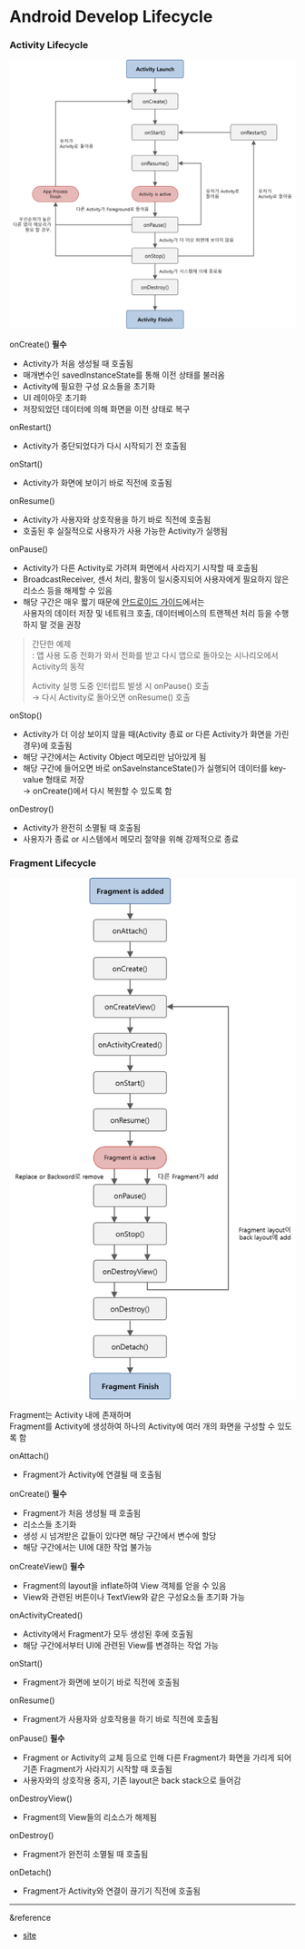 Android Develop Lifecycle
=========================
### Activity Lifecycle
![activity lifecycle](/image/activity-lifecycle.png)

onCreate() <b>필수</b>
- Activity가 처음 생성될 때 호출됨
- 매개변수인 savedInstanceState를 통해 이전 상태를 불러옴
- Activity에 필요한 구성 요소들을 초기화
- UI 레이아웃 초기화
- 저장되었던 데이터에 의해 화면을 이전 상태로 복구

onRestart()
- Activity가 중단되었다가 다시 시작되기 전 호출됨

onStart()
- Activity가 화면에 보이기 바로 직전에 호출됨

onResume()
- Activity가 사용자와 상호작용을 하기 바로 직전에 호출됨
- 호출된 후 실질적으로 사용자가 사용 가능한 Activity가 실행됨

onPause()
- Activity가 다른 Activity로 가려져 화면에서 사라지기 시작할 때 호출됨
- BroadcastReceiver, 센서 처리, 활동이 일시중지되어 사용자에게 필요하지 않은 리소스 등을 해제할 수 있음
- 해당 구간은 매우 짧기 때문에 [안드로이드 가이드](https://developer.android.com/guide?hl=ko)에서는   
  사용자의 데이터 저장 및 네트워크 호출, 데이터베이스의 트랜젝션 처리 등을 수행하지 말 것을 권장
> 간단한 예제   
> : 앱 사용 도중 전화가 와서 전화를 받고 다시 앱으로 돌아오는 시나리오에서 Activity의 동작   
>
> Activity 실행 도중 인터럽트 발생 시 onPause() 호출   
> → 다시 Activity로 돌아오면 onResume() 호출

onStop()
- Activity가 더 이상 보이지 않을 때(Activity 종료 or 다른 Activity가 화면을 가린 경우)에 호출됨
- 해당 구간에서는 Activity Object 메모리만 남아있게 됨
- 해당 구간에 들어오면 바로 onSaveInstanceState()가 실행되어 데이터를 key-value 형태로 저장   
  → onCreate()에서 다시 복원할 수 있도록 함

onDestroy()
- Activity가 완전히 소멸될 때 호출됨
- 사용자가 종료 or 시스템에서 메모리 절약을 위해 강제적으로 종료

### Fragment Lifecycle
![fragment lifecycle](/image/fragment-lifecycle.png)

Fragment는 Activity 내에 존재하며   
Fragment를 Activity에 생성하여 하나의 Activity에 여러 개의 화면을 구성할 수 있도록 함

onAttach()
- Fragment가 Activity에 연결될 때 호출됨

onCreate() <b>필수</b>
- Fragment가 처음 생성될 때 호출됨
- 리소스들 초기화
- 생성 시 넘겨받은 값들이 있다면 해당 구간에서 변수에 할당
- 해당 구간에서는 UI에 대한 작업 불가능

onCreateView() <b>필수</b>
- Fragment의 layout을 inflate하여 View 객체를 얻을 수 있음
- View와 관련된 버튼이나 TextView와 같은 구성요소들 초기화 가능

onActivityCreated()
- Activity에서 Fragment가 모두 생성된 후에 호출됨
- 해당 구간에서부터 UI에 관련된 View를 변경하는 작업 가능

onStart()
- Fragment가 화면에 보이기 바로 직전에 호출됨

onResume()
- Fragment가 사용자와 상호작용을 하기 바로 직전에 호출됨

onPause() <b>필수</b>
- Fragment or Activity의 교체 등으로 인해 다른 Fragment가 화면을 가리게 되어 기존 Fragment가 사라지기 시작할 때 호출됨
- 사용자와의 상호작용 중지, 기존 layout은 back stack으로 들어감

onDestroyView()
- Fragment의 View들의 리소스가 해제됨

onDestroy()
- Fragment가 완전히 소멸될 때 호출됨

onDetach()
- Fragment가 Activity와 연결이 끊기기 직전에 호출됨
---
&reference
- [site](https://re-build.tistory.com/4)
